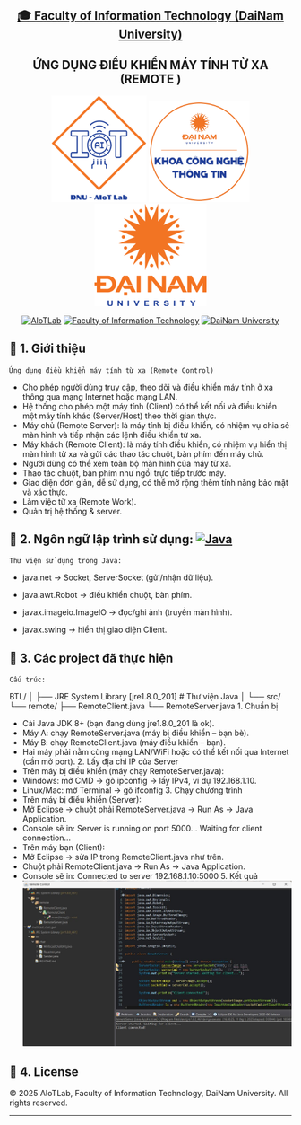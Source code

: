 <h2 align="center">
    <a href="https://dainam.edu.vn/vi/khoa-cong-nghe-thong-tin">
    🎓 Faculty of Information Technology (DaiNam University)
    </a>
</h2>
<h2 align="center">
   ỨNG DỤNG ĐIỀU KHIỂN MÁY TÍNH TỪ XA (REMOTE )
</h2>
<div align="center">
    <p align="center">
        <img src="docs/aiotlab_logo.png" alt="AIoTLab Logo" width="170"/>
        <img src="docs/fitdnu_logo.png" alt="AIoTLab Logo" width="180"/>
        <img src="docs/dnu_logo.png" alt="DaiNam University Logo" width="200"/>
    </p>

[![AIoTLab](https://img.shields.io/badge/AIoTLab-green?style=for-the-badge)](https://www.facebook.com/DNUAIoTLab)
[![Faculty of Information Technology](https://img.shields.io/badge/Faculty%20of%20Information%20Technology-blue?style=for-the-badge)](https://dainam.edu.vn/vi/khoa-cong-nghe-thong-tin)
[![DaiNam University](https://img.shields.io/badge/DaiNam%20University-orange?style=for-the-badge)](https://dainam.edu.vn)

</div>

## 📖 1. Giới thiệu
    Ứng dụng điều khiển máy tính từ xa (Remote Control) 
- Cho phép người dùng truy cập, theo dõi và điều khiển máy tính ở xa thông qua mạng Internet hoặc mạng LAN.
- Hệ thống cho phép một máy tính (Client) có thể kết nối và điều khiển một máy tính khác (Server/Host) theo thời gian thực.
- Máy chủ (Remote Server): là máy tính bị điều khiển, có nhiệm vụ chia sẻ màn hình và tiếp nhận các lệnh điều khiển từ xa.
- Máy khách (Remote Client): là máy tính điều khiển, có nhiệm vụ hiển thị màn hình từ xa và gửi các thao tác chuột, bàn phím đến máy chủ.
- Người dùng có thể xem toàn bộ màn hình của máy từ xa.
- Thao tác chuột, bàn phím như ngồi trực tiếp trước máy.
- Giao diện đơn giản, dễ sử dụng, có thể mở rộng thêm tính năng bảo mật và xác thực.
- Làm việc từ xa (Remote Work).
- Quản trị hệ thống & server.

## 🔧 2. Ngôn ngữ lập trình sử dụng: [![Java](https://img.shields.io/badge/Java-007396?style=for-the-badge&logo=java&logoColor=white)](https://www.java.com/)
    Thư viện sử dụng trong Java:

- java.net → Socket, ServerSocket (gửi/nhận dữ liệu).

- java.awt.Robot → điều khiển chuột, bàn phím.

- javax.imageio.ImageIO → đọc/ghi ảnh (truyền màn hình).

- javax.swing → hiển thị giao diện Client.

## 🚀 3. Các project đã thực hiện

    Cấu trúc:
BTL/
│
├── JRE System Library [jre1.8.0_201]   # Thư viện Java
│
└── src/
    └── remote/
        ├── RemoteClient.java
        └── RemoteServer.java
    1. Chuẩn bị
- Cài Java JDK 8+ (bạn đang dùng jre1.8.0_201 là ok).
- Máy A: chạy RemoteServer.java (máy bị điều khiển – bạn bè).
- Máy B: chạy RemoteClient.java (máy điều khiển – bạn).
- Hai máy phải nằm cùng mạng LAN/WiFi hoặc có thể kết nối qua Internet (cần mở port).
    2. Lấy địa chỉ IP của Server
- Trên máy bị điều khiển (máy chạy RemoteServer.java):
- Windows: mở CMD → gõ ipconfig → lấy IPv4, ví dụ 192.168.1.10.
- Linux/Mac: mở Terminal → gõ ifconfig
    3. Chạy chương trình
- Trên máy bị điều khiển (Server):
- Mở Eclipse → chuột phải RemoteServer.java → Run As → Java Application.
- Console sẽ in:
    Server is running on port 5000...
    Waiting for client connection...
- Trên máy bạn (Client):
- Mở Eclipse → sửa IP trong RemoteClient.java như trên.
- Chuột phải RemoteClient.java → Run As → Java Application.
- Console sẽ in:
    Connected to server 192.168.1.10:5000
    5. Kết quả
![alt text](image.png)
## 📝 4. License

© 2025 AIoTLab, Faculty of Information Technology, DaiNam University. All rights reserved.

---